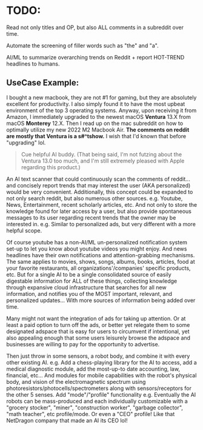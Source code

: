 # TODO:

Read not only titles and OP, but also ALL comments in a subreddit over time. 

Automate the screening of filler words such as "the" and "a".

AI/ML to summarize overarching trends on Reddit + report HOT-TREND headlines to humans. 

## UseCase Example: 
I bought a new macbook, they are not #1 for gaming, but they are absolutely excellent for productivity.
I also simply found it to have the most upbeat environment of the top 3 operating systems.
Anyway, upon receiving it from Amazon, I immediately upgraded to the newest macOS **Ventura** 13.X from macOS **Monterey** 12.X.
Then I read up on the mac subreddit on how to optimally utilize my new 2022 M2 Macbook Air.
**The comments on reddit are mostly that Ventura is a s#^tshow.**
I wish that I'd known that before "upgrading" lol.
>Cue helpful AI buddy.
(That being said, I'm not futzing about the Ventura 13.0 too much, and I'm still extremely pleased with Apple regarding this product.)

An AI text scanner that could continuously scan the comments of reddit... and concisely report trends that may interest the user (AKA personalized) would be very convenient. Additionally, this concept could be expanded to not only search reddit, but also numerous other sources. e.g. Youtube, News, Entertainment, recent scholarly articles, etc. And not only to store the knowledge found for later access by a user, but also provide spontaneous messages to its user regarding recent trends that the owner may be interested in. e.g. Similar to personalized ads, but very different with a more helpful scope.

Of course youtube has a non-AI/ML un-personalized notification system set-up to let you know about youtube videos you might enjoy. And news headlines have their own notifications and attention-grabbing mechanisms. The same applies to movies, shows, songs, albums, books, articles, food at your favorite restaurants, all organizations'/companies' specific products, etc. But for a single AI to be a single consolidated source of easily digestable information for ALL of these things, collecting knowledge through expansive cloud infrastructure that searches for all new information, and notifies you of the MOST important, relevant, and personalized updates... With more sources of information being added over time. 

Many might not want the integration of ads for taking up attention. Or at least a paid option to turn off the ads, or better yet relegate them to some designated adspace that is easy for users to circumvent if intentional, yet also appealing enough that some users leisurely browse the adspace and businesses are willing to pay for the opportunity to advertise.

Then just throw in some sensors, a robot body, and combine it with every other existing AI. e.g. Add a chess-playing library for the AI to access, add a medical diagnostic module, add the most-up-to date accounting, law, financial, etc... And modules for mobile capabilities with the robot's physical body, and vision of the electromagnetic spectrum using photoresistors/photocells/spectrometers along with sensors/receptors for the other 5 senses. Add "mode"/"profile" functionality e.g. Eventually the AI robots can be mass-produced and each individually customizable with a "grocery stocker", "miner", "construction worker", "garbage collector", "math teacher", etc profile/mode. Or even a "CEO" profile! Like that NetDragon company that made an AI its CEO lol!
